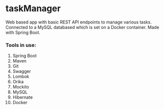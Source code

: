 # taskManager
Web based app with basic REST API endpoints to manage various tasks. Connected to a MySQL databased which is set on a Docker container. Made with Spring Boot.

### Tools in use:
1. Spring Boot
2. Maven
3. Git
4. Swagger
5. Lombok
6. Orika
7. Mockito
8. MySQL
9. Hibernate
10. Docker